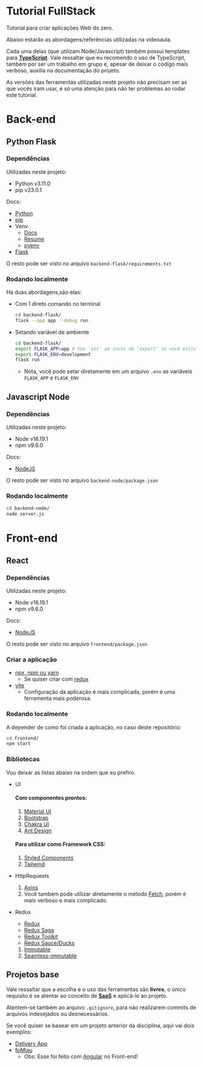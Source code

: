 # Tutorial FullStack

Tutorial para criar aplicações Web do zero.

Abaixo estarão as abordagens/referências utilizadas na videoaula.

Cada uma delas (que utilizam Node/Javascript) também possui templates para [**TypeScript**](https://www.typescriptlang.org/). Vale ressaltar que eu recomendo o uso de TypeScript, também por ser um trabalho em grupo e, apesar de deixar o código mais verboso, auxilia na documentação do projeto.

As versões das ferramentas utilizadas neste projeto não precisam ser as que vocês iram usar, é só uma atenção para não ter problemas ao rodar este tutorial.

# Back-end

## Python Flask

### Dependências

Utilizadas neste projeto:

- Python v3.11.0
- pip v23.0.1

Docs:

- [Python](https://www.python.org/downloads/)
- [pip](https://pip.pypa.io/en/stable/installing/)
- Venv
  - [Docs](https://docs.python.org/3/library/venv.html)
  - [Resume](https://packaging.python.org/en/latest/tutorials/installing-packages/#creating-and-using-virtual-environments)
  - [pyenv](https://github.com/pyenv/pyenv#readme)
- [Flask](https://flask.palletsprojects.com/en/2.2.x/installation/#install-flask)

O resto pode ser visto no arquivo `backend-flask/requirements.txt`

### Rodando localmente

Há duas abordagens,são elas:

- Com 1 direto comando no terminal
  ```sh
  cd backend-flask/
  flask --app app --debug run
  ```
- Setando variável de ambiente
  ```sh
  cd backend-flask/
  export FLASK_APP=app # Use 'set' ao invés de 'export' se você estiver usando Windows
  export FLASK_ENV=development
  flask run
  ```
  - Nota, você pode setar diretamente em um arquivo `.env` as variáveis `FLASK_APP` e `FLASK_ENV`

## Javascript Node

### Dependências

Utilizadas neste projeto:

- Node v16.19.1
- npm v9.6.0

Docs:

- [NodeJS](https://nodejs.org/en/download/)

O resto pode ser visto no arquivo `backend-node/package.json`

### Rodando localmente

```sh
cd backend-node/
node server.js
```

# Front-end

## React

### Dependências

Utilizadas neste projeto:

- Node v16.19.1
- npm v9.6.0

Docs:

- [NodeJS](https://nodejs.org/en/download/)

O resto pode ser visto no arquivo `frontend/package.json`

### Criar a aplicação

- [npx, npm ou yarn](https://create-react-app.dev/docs/getting-started)
  - Se quiser criar com [redux](https://react-redux.js.org/introduction/getting-started#using-create-react-app)
- [vite](https://vitejs.dev/guide/#trying-vite-online)
  - Configuração da aplicação é mais complicada, porém é uma ferramenta mais poderosa.

### Rodando localmente

A depender de como foi criada a aplicação, no caso deste repositório:

```sh
cd frontend/
npm start
```

### Bibliotecas

Vou deixar as listas abaixo na ordem que eu prefiro.

- UI

  #### Com componentes prontos:

  1. [Material UI](https://mui.com/material-ui/getting-started/installation/)
  2. [Bootstrap](https://react-bootstrap.github.io/getting-started/introduction)
  3. [Chakra UI](https://chakra-ui.com/docs/getting-started)
  4. [Ant Design](https://ant.design/docs/react/introduce)

  #### Para utilizar como Framework CSS:

  1. [Styled Components](https://styled-components.com/)
  2. [Tailwind](https://tailwindcss.com/docs/installation)

- HttpRequests

  1. [Axios](https://www.npmjs.com/package/axios#installing)
  2. Você também pode utilizar diretamente o método [Fetch](https://developer.mozilla.org/pt-BR/docs/Web/API/Fetch_API/Using_Fetch), porém é mais verboso e mais complicado.

- Redux
  - [Redux](https://redux.js.org/introduction/getting-started)
  - [Redux Saga](https://redux-saga.js.org/docs/introduction/GettingStarted)
  - [Redux Toolkit](https://redux-toolkit.js.org/introduction/getting-started)
  - [Redux Sauce/Ducks](https://github.com/jkeam/reduxsauce#readme)
  1. [Immutable](https://immutable-js.com/#getting-started)
  2. [Seamless-immutable](https://github.com/rtfeldman/seamless-immutable#readme)

## Projetos base

Vale ressaltar que a escolha e o uso das ferramentas são **livres**, o único requisito é se atentar ao conceito de [**SaaS**](https://pt.wikipedia.org/wiki/Software_como_servi%C3%A7o) e aplicá-lo ao projeto.

Atentem-se também ao arquivo `.gitignore`, para não realizarem commits de arquivos indesejados ou desnecessários.

Se você quiser se basear em um projeto anterior da disciplina, aqui vai dois exemplos:

- [Delivery App](https://github.com/Enriqson/ess-delivery-app)
- [foMiau](https://github.com/pedrojlsilva/ess-delivery-app)
  - Obs: Esse foi feito com [Angular](https://angular.io/docs) no Front-end!
